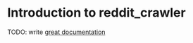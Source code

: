 # Introduction to reddit_crawler

TODO: write [great documentation](http://jacobian.org/writing/great-documentation/what-to-write/)
